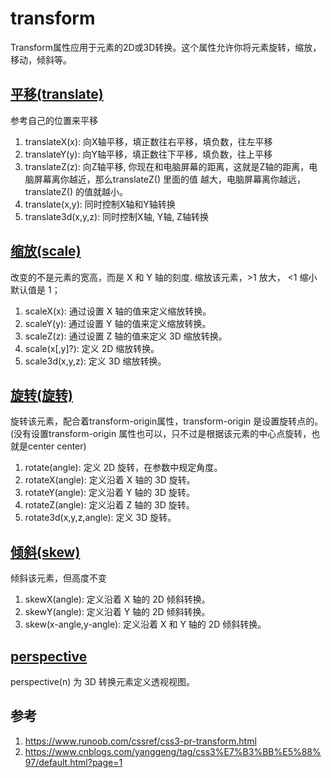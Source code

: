 # transform
Transform属性应用于元素的2D或3D转换。这个属性允许你将元素旋转，缩放，移动，倾斜等。


## [平移(translate)](https://www.cnblogs.com/yanggeng/p/11286250.html)

参考自己的位置来平移

1. translateX(x): 向X轴平移，填正数往右平移，填负数，往左平移
2. translateY(y): 向Y轴平移，填正数往下平移，填负数，往上平移
3. translateZ(z): 向Z轴平移, 你现在和电脑屏幕的距离，这就是Z轴的距离，电脑屏幕离你越近，那么translateZ() 里面的值 越大，电脑屏幕离你越远， translateZ() 的值就越小。
4. translate(x,y): 同时控制X轴和Y轴转换
5. translate3d(x,y,z): 同时控制X轴, Y轴, Z轴转换



## [缩放(scale)](https://www.cnblogs.com/yanggeng/p/11277199.html)
改变的不是元素的宽高，而是 X 和 Y 轴的刻度. 缩放该元素，>1 放大， <1 缩小  默认值是 1；

1. scaleX(x): 通过设置 X 轴的值来定义缩放转换。
1. scaleY(y): 通过设置 Y 轴的值来定义缩放转换。
1. scaleZ(z): 通过设置 Z 轴的值来定义 3D 缩放转换。
1. scale(x[,y]?): 定义 2D 缩放转换。
1. scale3d(x,y,z): 定义 3D 缩放转换。


## [旋转(旋转)](https://www.cnblogs.com/yanggeng/p/11275771.html)

旋转该元素，配合着transform-origin属性，transform-origin 是设置旋转点的。(没有设置transform-origin 属性也可以，只不过是根据该元素的中心点旋转，也就是center center)

1. rotate(angle): 定义 2D 旋转，在参数中规定角度。
2. rotateX(angle): 定义沿着 X 轴的 3D 旋转。
3. rotateY(angle): 定义沿着 Y 轴的 3D 旋转。
4. rotateZ(angle): 定义沿着 Z 轴的 3D 旋转。
5. rotate3d(x,y,z,angle): 定义 3D 旋转。

## [倾斜(skew)](https://www.cnblogs.com/yanggeng/p/11278028.html)

倾斜该元素，但高度不变

1. skewX(angle): 定义沿着 X 轴的 2D 倾斜转换。
1. skewY(angle): 定义沿着 Y 轴的 2D 倾斜转换。
1. skew(x-angle,y-angle): 定义沿着 X 和 Y 轴的 2D 倾斜转换。


## [perspective](https://www.cnblogs.com/yanggeng/p/11285856.html)

perspective(n)	为 3D 转换元素定义透视视图。


## 参考
1. https://www.runoob.com/cssref/css3-pr-transform.html
2. https://www.cnblogs.com/yanggeng/tag/css3%E7%B3%BB%E5%88%97/default.html?page=1

